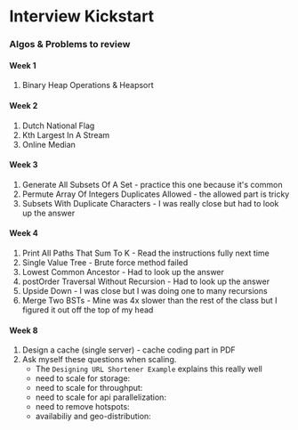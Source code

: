# Interview Kickstart

### Algos & Problems to review

#### Week 1
1. Binary Heap Operations & Heapsort

#### Week 2
1. Dutch National Flag
2. Kth Largest In A Stream
3. Online Median

#### Week 3
1. Generate All Subsets Of A Set - practice this one because it's common
2. Permute Array Of Integers Duplicates Allowed - the allowed part is tricky
3. Subsets With Duplicate Characters - I was really close but had to look up the answer

#### Week 4
1. Print All Paths That Sum To K - Read the instructions fully next time
2. Single Value Tree - Brute force method failed
3. Lowest Common Ancestor - Had to look up the answer
4. postOrder Traversal Without Recursion - Had to look up the answer
5. Upside Down - I was close but I was doing one to many recursions
6. Merge Two BSTs - Mine was 4x slower than the rest of the class but I figured it out off the top of my head

#### Week 8
1. Design a cache (single server) - cache coding part in PDF
2. Ask myself these questions when scaling. 
	- The `Designing URL Shortener Example` explains this really well
	- need to scale for storage:
	- need to scale for throughput:
	- need to scale for api parallelization:
	- need to remove hotspots:
	- availabiliy and geo-distribution: